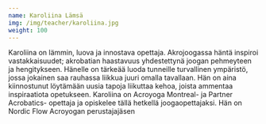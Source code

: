 ```yaml
---
name: Karoliina Lämsä
img: /img/teacher/karoliina.jpg
weight: 100
---
```

Karoliina on lämmin, luova ja innostava opettaja.  Akrojoogassa häntä inspiroi vastakkaisuudet; 
akrobatian haastavuus yhdestettynä joogan pehmeyteen ja hengitykseen. Hänelle on tärkeää luoda 
tunneille turvallinen ympäristö, jossa jokainen saa rauhassa liikkua juuri omalla tavallaan. 
Hän on aina kiinnostunut löytämään uusia tapoja liikuttaa kehoa, joista ammentaa inspiraatiota 
opetukseen. Karoliina on Acroyoga Montreal- ja Partner Acrobatics- opettaja ja opiskelee tällä 
hetkellä joogaopettajaksi. Hän on  Nordic Flow Acroyogan perustajajäsen